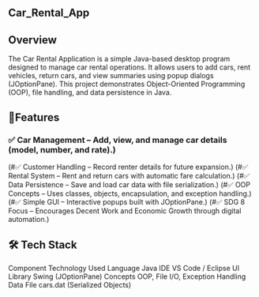 ## Car_Rental_App

## Overview
The Car Rental Application is a simple Java-based desktop program designed to manage car rental operations.
It allows users to add cars, rent vehicles, return cars, and view summaries using popup dialogs (JOptionPane).
This project demonstrates Object-Oriented Programming (OOP), file handling, and data persistence in Java.

## 🧩Features
### ✅ Car Management – Add, view, and manage car details (model, number, and rate).)
(#✅ Customer Handling – Record renter details for future expansion.)
(#✅ Rental System – Rent and return cars with automatic fare calculation.)
(#✅ Data Persistence – Save and load car data with file serialization.)
(#✅ OOP Concepts – Uses classes, objects, encapsulation, and exception handling.)
(#✅ Simple GUI – Interactive popups built with JOptionPane.)
(#✅ SDG 8 Focus – Encourages Decent Work and Economic Growth through digital automation.)

## 🛠️ Tech Stack
Component	Technology Used
Language	Java
IDE	VS Code / Eclipse
UI Library	Swing (JOptionPane)
Concepts	OOP, File I/O, Exception Handling
Data File	cars.dat (Serialized Objects)
